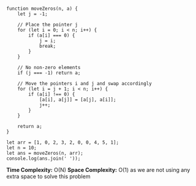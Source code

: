 
```

function moveZeros(n, a) {
    let j = -1;
    
    // Place the pointer j
    for (let i = 0; i < n; i++) {
        if (a[i] === 0) {
            j = i;
            break;
        }
    }
    
    // No non-zero elements
    if (j === -1) return a;
    
    // Move the pointers i and j and swap accordingly
    for (let i = j + 1; i < n; i++) {
        if (a[i] !== 0) {
            [a[i], a[j]] = [a[j], a[i]];
            j++;
        }
    }
    
    return a;
}

let arr = [1, 0, 2, 3, 2, 0, 0, 4, 5, 1];
let n = 10;
let ans = moveZeros(n, arr);
console.log(ans.join(' '));

```

**Time Complexity:** O(N)
**Space Complexity:** O(1) as we are not using any extra space to solve this problem